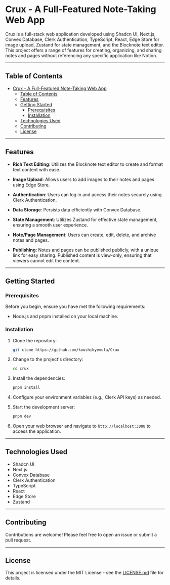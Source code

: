 # Crux - A Full-Featured Note-Taking Web App

Crux is a full-stack web application developed using Shadcn UI, Next.js, Convex Database, Clerk Authentication, TypeScript, React, Edge Store for image upload, Zustand for state management, and the Blocknote text editor. This project offers a range of features for creating, organizing, and sharing notes and pages without referencing any specific application like Notion.

---

## Table of Contents

- [Crux - A Full-Featured Note-Taking Web App](#crux---a-full-featured-note-taking-web-app)
  - [Table of Contents](#table-of-contents)
  - [Features](#features)
  - [Getting Started](#getting-started)
    - [Prerequisites](#prerequisites)
    - [Installation](#installation)
  - [Technologies Used](#technologies-used)
  - [Contributing](#contributing)
  - [License](#license)

---

## Features

- **Rich Text Editing**: Utilizes the Blocknote text editor to create and format text content with ease.

- **Image Upload**: Allows users to add images to their notes and pages using Edge Store.

- **Authentication**: Users can log in and access their notes securely using Clerk Authentication.

- **Data Storage**: Persists data efficiently with Convex Database.

- **State Management**: Utilizes Zustand for effective state management, ensuring a smooth user experience.

- **Note/Page Management**: Users can create, edit, delete, and archive notes and pages.

- **Publishing**: Notes and pages can be published publicly, with a unique link for easy sharing. Published content is view-only, ensuring that viewers cannot edit the content.

---

## Getting Started

### Prerequisites

Before you begin, ensure you have met the following requirements:

- Node.js and pnpm installed on your local machine.

### Installation

1. Clone the repository:

   ```bash
   git clone https://github.com/koushikyemula/Crux
   ```

2. Change to the project's directory:

   ```bash
   cd crux
   ```

3. Install the dependencies:

   ```bash
   pnpm install
   ```

4. Configure your environment variables (e.g., Clerk API keys) as needed.

5. Start the development server:

   ```bash
   pnpm dev
   ```

6. Open your web browser and navigate to `http://localhost:3000` to access the application.

---

## Technologies Used

- Shadcn UI
- Next.js
- Convex Database
- Clerk Authentication
- TypeScript
- React
- Edge Store
- Zustand

---

## Contributing

Contributions are welcome! Please feel free to open an issue or submit a pull request.

---

## License

This project is licensed under the MIT License - see the [LICENSE.md](LICENSE.md) file for details.
